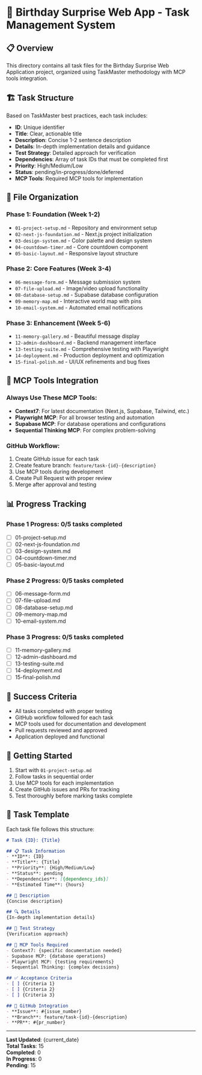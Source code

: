 # 🎂 Birthday Surprise Web App - Task Management System

## 📋 Overview
This directory contains all task files for the Birthday Surprise Web Application project, organized using TaskMaster methodology with MCP tools integration.

## 🏗️ Task Structure
Based on TaskMaster best practices, each task includes:
- **ID**: Unique identifier
- **Title**: Clear, actionable title
- **Description**: Concise 1-2 sentence description
- **Details**: In-depth implementation details and guidance
- **Test Strategy**: Detailed approach for verification
- **Dependencies**: Array of task IDs that must be completed first
- **Priority**: High/Medium/Low
- **Status**: pending/in-progress/done/deferred
- **MCP Tools**: Required MCP tools for implementation

## 📁 File Organization

### Phase 1: Foundation (Week 1-2)
- `01-project-setup.md` - Repository and environment setup
- `02-next-js-foundation.md` - Next.js project initialization
- `03-design-system.md` - Color palette and design system
- `04-countdown-timer.md` - Core countdown component
- `05-basic-layout.md` - Responsive layout structure

### Phase 2: Core Features (Week 3-4)
- `06-message-form.md` - Message submission system
- `07-file-upload.md` - Image/video upload functionality
- `08-database-setup.md` - Supabase database configuration
- `09-memory-map.md` - Interactive world map with pins
- `10-email-system.md` - Automated email notifications

### Phase 3: Enhancement (Week 5-6)
- `11-memory-gallery.md` - Beautiful message display
- `12-admin-dashboard.md` - Backend management interface
- `13-testing-suite.md` - Comprehensive testing with Playwright
- `14-deployment.md` - Production deployment and optimization
- `15-final-polish.md` - UI/UX refinements and bug fixes

## 🔧 MCP Tools Integration

### Always Use These MCP Tools:
- **Context7**: For latest documentation (Next.js, Supabase, Tailwind, etc.)
- **Playwright MCP**: For all browser testing and automation
- **Supabase MCP**: For database operations and configurations
- **Sequential Thinking MCP**: For complex problem-solving

### GitHub Workflow:
1. Create GitHub issue for each task
2. Create feature branch: `feature/task-{id}-{description}`
3. Use MCP tools during development
4. Create Pull Request with proper review
5. Merge after approval and testing

## 📊 Progress Tracking

### Phase 1 Progress: 0/5 tasks completed
- [ ] 01-project-setup.md
- [ ] 02-next-js-foundation.md
- [ ] 03-design-system.md
- [ ] 04-countdown-timer.md
- [ ] 05-basic-layout.md

### Phase 2 Progress: 0/5 tasks completed
- [ ] 06-message-form.md
- [ ] 07-file-upload.md
- [ ] 08-database-setup.md
- [ ] 09-memory-map.md
- [ ] 10-email-system.md

### Phase 3 Progress: 0/5 tasks completed
- [ ] 11-memory-gallery.md
- [ ] 12-admin-dashboard.md
- [ ] 13-testing-suite.md
- [ ] 14-deployment.md
- [ ] 15-final-polish.md

## 🎯 Success Criteria
- All tasks completed with proper testing
- GitHub workflow followed for each task
- MCP tools used for documentation and development
- Pull requests reviewed and approved
- Application deployed and functional

## 🚀 Getting Started
1. Start with `01-project-setup.md`
2. Follow tasks in sequential order
3. Use MCP tools for each implementation
4. Create GitHub issues and PRs for tracking
5. Test thoroughly before marking tasks complete

## 📝 Task Template
Each task file follows this structure:
```markdown
# Task {ID}: {Title}

## 📋 Task Information
- **ID**: {ID}
- **Title**: {Title}
- **Priority**: {High/Medium/Low}
- **Status**: pending
- **Dependencies**: [{dependency_ids}]
- **Estimated Time**: {hours}

## 📝 Description
{Concise description}

## 🔍 Details
{In-depth implementation details}

## 🧪 Test Strategy
{Verification approach}

## 🔧 MCP Tools Required
- Context7: {specific documentation needed}
- Supabase MCP: {database operations}
- Playwright MCP: {testing requirements}
- Sequential Thinking: {complex decisions}

## ✅ Acceptance Criteria
- [ ] {Criteria 1}
- [ ] {Criteria 2}
- [ ] {Criteria 3}

## 🔗 GitHub Integration
- **Issue**: #{issue_number}
- **Branch**: feature/task-{id}-{description}
- **PR**: #{pr_number}
```

---

**Last Updated**: {current_date}  
**Total Tasks**: 15  
**Completed**: 0  
**In Progress**: 0  
**Pending**: 15
